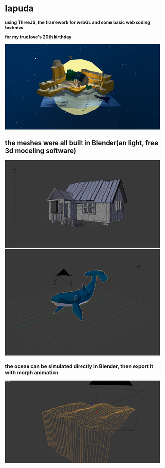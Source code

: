 # lapuda
__using  ThreeJS,  the framework for webGL  and some basic web coding technics__

__for my true love's 20th birthday.__

![image](https://github.com/ljxcript/lapuda/blob/master/screenshots/lapuda.png)


## the meshes were all built in Blender(an light, free 3d modeling software)
![image](https://github.com/ljxcript/lapuda/blob/master/screenshots/mesh_house.png)
![image](https://github.com/ljxcript/lapuda/blob/master/screenshots/mesh_whale.png)
### the ocean can be simulated directly in Blender, then export it with morph animation
![image](https://github.com/ljxcript/lapuda/blob/master/screenshots/mesh_ocean.png)
